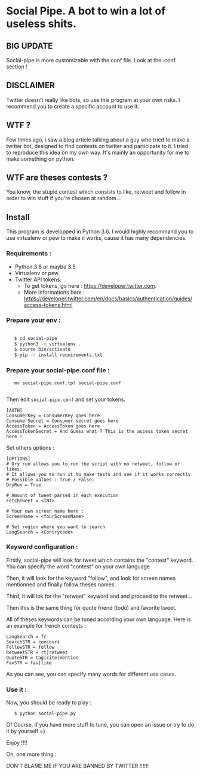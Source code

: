 # Social Pipe. A bot to win a lot of useless shits.

## BIG UPDATE 
Social-pipe is more customizable with the conf file. Look at the .conf section !

## DISCLAIMER 

Twitter doesn't really like bots, so use this program at your own risks. I recommend you to create a specific account to use it.

## WTF ?

Few times ago, i saw a blog article talking about a guy who tried to make a twitter bot, designed to find contests on twitter and participate to it. I tried to reproduce this idea on my own way. It's mainly an opportunity for me to make something on python.

## WTF are theses contests ?

You know, the stupid contest which consists to like, retweet and follow in order to win stuff if you're chosen at random...

## Install

This program is developped in Python 3.6. I would highly recommand you to use virtualenv or pew to make it works, cause it has many dependencies.

### Requirements :

- Python 3.6 or maybe 3.5
- Virtualenv or pew.
- Twitter API tokens. 
  - To get tokens, go here : https://developer.twitter.com. 
  - More informations here : https://developer.twitter.com/en/docs/basics/authentication/guides/access-tokens.html
   

### Prepare your env :

```bash
   
   $ cd social-pipe
   $ python3 -m virtualenv .
   $ source bin/activate
   $ pip -r install requirements.txt

```

### Prepare your social-pipe.conf file :

```
   mv social-pipe.conf.tpl social-pipe.conf
   
```
Then edit ```social-pipe.conf``` and set your tokens.

```
[AUTH]
ConsumerKey = ConsumerKey goes here
ConsumerSecret = Consumer secret goes here
AccessToken = AccessToken goes here
AccessTokenSecret = And Guess what ? This is the access token secret here !

```

Set others options : 

```
[OPTIONS]
# Dry run allows you to run the script with no retweet, follow or likes.
# It allows you to run it to make tests and see if it works correctly.
# Possible values : True / False.
DryRun = True

# Amount of tweet parsed in each execution
FetchTweet = <INT>

# Your own screen name here :
ScreenName = <YourScreenName>

# Set region where you want to search
LangSearch = <Contrycode>

```

### Keyword configuration :

Firstly, social-pipe will look for tweet which contains the "contest" keyword. You can specify the word "contest" on your own language

Then, it will look for the keyword "follow", and look for screen names mentionned and finally follow theses names. 

Third, it will lok for the "retweet" keyword and and proceed to the retweet...

Then this is the same thing for quote friend (todo) and favorite tweet.

All of theses keywords can be tuned according your own language. 
Here is an example for french contests :

```
LangSearch = fr
SearchSTR = concours
FollowSTR = follow
RetweetSTR = rt|retweet
QuoteSTR = tag|cite|mention
FavSTR = fav|like
```

As you can see, you can specify many words for different use cases.

### Use it :

Now, you should be ready to play :

```
   $ python social-pipe.py
```

Of Course, if you have more stuff to tune, you can open an issue or try to do it by yourself =)

Enjoy !!!!

Oh, one more thing : 

DON'T BLAME ME IF YOU ARE BANNED BY TWITTER !!!!!!
